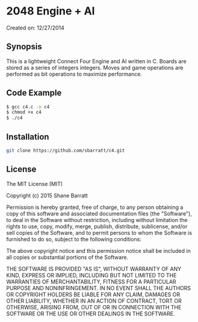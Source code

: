 2048 Engine + AI
================
Created on: 12/27/2014

## Synopsis

This is a lightweight Connect Four Engine and AI written in C. Boards are stored as a series of integers integers. Moves and game operations are performed as bit operations to maximize performance.


## Code Example

```bash
$ gcc c4.c -o c4
$ chmod +x c4
$ ./c4
```

## Installation

```bash
git clone https://github.com/sbarratt/c4.git
```

## License

The MIT License (MIT)

Copyright (c) 2015 Shane Barratt

Permission is hereby granted, free of charge, to any person obtaining a copy
of this software and associated documentation files (the "Software"), to deal
in the Software without restriction, including without limitation the rights
to use, copy, modify, merge, publish, distribute, sublicense, and/or sell
copies of the Software, and to permit persons to whom the Software is
furnished to do so, subject to the following conditions:

The above copyright notice and this permission notice shall be included in all
copies or substantial portions of the Software.

THE SOFTWARE IS PROVIDED "AS IS", WITHOUT WARRANTY OF ANY KIND, EXPRESS OR
IMPLIED, INCLUDING BUT NOT LIMITED TO THE WARRANTIES OF MERCHANTABILITY,
FITNESS FOR A PARTICULAR PURPOSE AND NONINFRINGEMENT. IN NO EVENT SHALL THE
AUTHORS OR COPYRIGHT HOLDERS BE LIABLE FOR ANY CLAIM, DAMAGES OR OTHER
LIABILITY, WHETHER IN AN ACTION OF CONTRACT, TORT OR OTHERWISE, ARISING FROM,
OUT OF OR IN CONNECTION WITH THE SOFTWARE OR THE USE OR OTHER DEALINGS IN THE
SOFTWARE.
